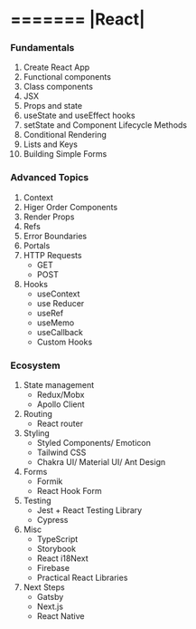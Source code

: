 =======
|React|
=======

### Fundamentals
1. Create React App
2. Functional components
3. Class components
4. JSX
5. Props and state
6. useState and useEffect hooks
7. setState and Component Lifecycle Methods
8. Conditional Rendering
9. Lists and Keys
10. Building Simple Forms

### Advanced Topics
1. Context
2. Higer Order Components
3. Render Props
4. Refs
5. Error Boundaries
6. Portals
7. HTTP Requests
   - GET
   - POST
8. Hooks
   - useContext
   - use Reducer
   - useRef
   - useMemo
   - useCallback
   - Custom Hooks

### Ecosystem
1. State management
   - Redux/Mobx
   - Apollo Client
2. Routing
   - React router
3. Styling
   - Styled Components/ Emoticon
   - Tailwind CSS
   - Chakra UI/ Material UI/ Ant Design
4. Forms
   - Formik
   - React Hook Form
5. Testing
   - Jest + React Testing Library
   - Cypress
6. Misc
   - TypeScript
   - Storybook
   - React i18Next
   - Firebase
   - Practical React Libraries
7. Next Steps
   - Gatsby
   - Next.js
   - React Native
